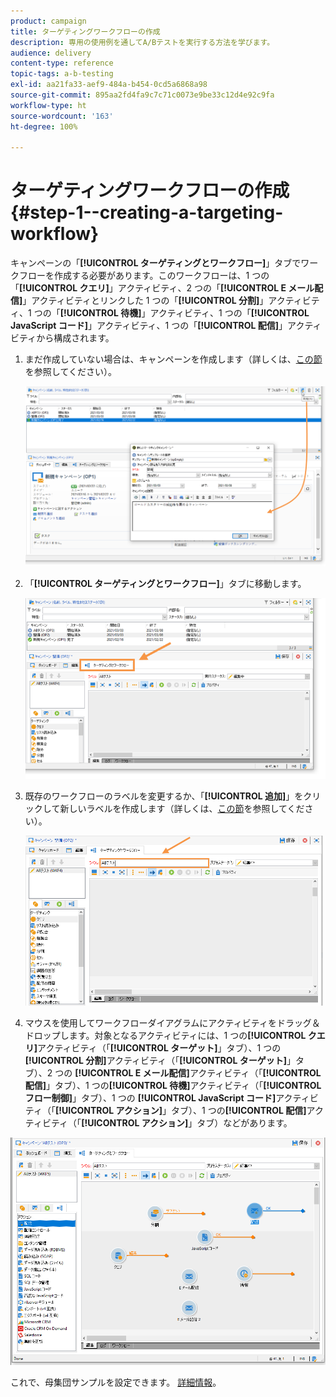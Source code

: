 ```yaml
---
product: campaign
title: ターゲティングワークフローの作成
description: 専用の使用例を通してA/Bテストを実行する方法を学びます。
audience: delivery
content-type: reference
topic-tags: a-b-testing
exl-id: aa21fa33-aef9-484a-b454-0cd5a6868a98
source-git-commit: 895aa2fd4fa9c7c71c0073e9be33c12d4e92c9fa
workflow-type: ht
source-wordcount: '163'
ht-degree: 100%

---
```


# ターゲティングワークフローの作成 {#step-1--creating-a-targeting-workflow}

キャンペーンの「**[!UICONTROL ターゲティングとワークフロー]**」タブでワークフローを作成する必要があります。このワークフローは、1 つの「**[!UICONTROL クエリ]**」アクティビティ、2 つの「**[!UICONTROL E メール配信]**」アクティビティとリンクした 1 つの「**[!UICONTROL 分割]**」アクティビティ、1 つの「**[!UICONTROL 待機]**」アクティビティ、1 つの「**[!UICONTROL JavaScript コード]**」アクティビティ、1 つの「**[!UICONTROL 配信]**」アクティビティから構成されます。

1. まだ作成していない場合は、キャンペーンを作成します（詳しくは、[この節](../../campaign/using/setting-up-marketing-campaigns.md#creating-a-campaign)を参照してください）。

   ![](assets/use_case_abtesting_targetwkfl_001.png)

1. 「**[!UICONTROL ターゲティングとワークフロー]**」タブに移動します。

   ![](assets/use_case_abtesting_targetwkfl_002.png)

1. 既存のワークフローのラベルを変更するか、「**[!UICONTROL 追加]**」をクリックして新しいラベルを作成します（詳しくは、[この節](../../campaign/using/marketing-campaign-deliveries.md#selecting-the-target-population)を参照してください）。

   ![](assets/use_case_abtesting_targetwkfl_003.png)

1. マウスを使用してワークフローダイアグラムにアクティビティをドラッグ＆ドロップします。対象となるアクティビティには、1 つの&#x200B;**[!UICONTROL クエリ]**&#x200B;アクティビティ（「**[!UICONTROL ターゲット]**」タブ）、1 つの&#x200B;**[!UICONTROL 分割]**&#x200B;アクティビティ（「**[!UICONTROL ターゲット]**」タブ）、2 つの **[!UICONTROL E メール配信]**&#x200B;アクティビティ（「**[!UICONTROL 配信]**」タブ）、1 つの&#x200B;**[!UICONTROL 待機]**&#x200B;アクティビティ（「**[!UICONTROL フロー制御]**」タブ）、1 つの **[!UICONTROL JavaScript コード]**&#x200B;アクティビティ（「**[!UICONTROL アクション]**」タブ）、1 つの&#x200B;**[!UICONTROL 配信]**&#x200B;アクティビティ（「**[!UICONTROL アクション]**」タブ）などがあります。

![](assets/use_case_abtesting_targetwkfl_004.png)

これで、母集団サンプルを設定できます。 [詳細情報](a-b-testing-uc-population-samples.md)。

